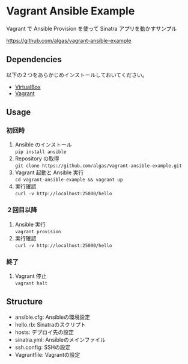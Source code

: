 Vagrant Ansible Example
=======================

Vagrant で Ansible Provision を使って Sinatra アプリを動かすサンプル

https://github.com/algas/vagrant-ansible-example

## Dependencies

以下の２つをあらかじめインストールしておいてください。

* [VirtualBox](https://www.virtualbox.org/wiki/Downloads)
* [Vagrant](https://www.vagrantup.com/downloads.html)

## Usage

### 初回時

1. Ansible のインストール    
`pip install ansible`
2. Repository の取得  
`git clone https://github.com/algas/vagrant-ansible-example.git`
3. Vagrant 起動と Ansible 実行  
`cd vagrant-ansible-example && vagrant up`
4. 実行確認  
`curl -v http://localhost:25000/hello`

### ２回目以降

1. Ansible 実行  
`vagrant provision`
2. 実行確認  
`curl -v http://localhost:25000/hello`

### 終了

1. Vagrant 停止  
`vagrant halt`

## Structure

* ansible.cfg: Ansibleの環境設定
* hello.rb: Sinatraのスクリプト
* hosts: デプロイ先の設定
* sinatra.yml: Ansibleのメインファイル
* ssh.config: SSHの設定
* Vagrantfile: Vagrantの設定
